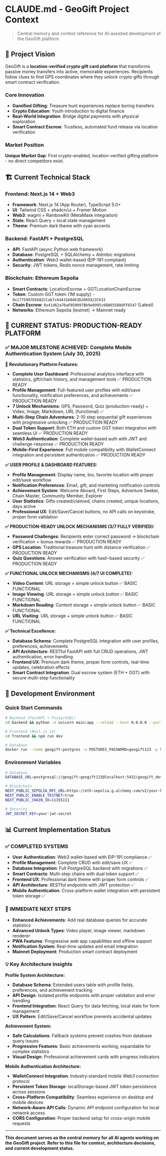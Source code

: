 # CLAUDE.md - GeoGift Project Context

> Central memory and context reference for AI-assisted development of the GeoGift platform.

## 🧠 Project Vision

GeoGift is a **location-verified crypto gift card platform** that transforms passive money transfers into active, memorable experiences. Recipients follow clues to find GPS coordinates where they unlock crypto gifts through smart contract verification.

### Core Innovation
- **Gamified Gifting**: Treasure hunt experiences replace boring transfers
- **Crypto Education**: Youth introduction to digital finance  
- **Real-World Integration**: Bridge digital payments with physical exploration
- **Smart Contract Escrow**: Trustless, automated fund release via location verification

### Market Position
**Unique Market Gap**: First crypto-enabled, location-verified gifting platform - no direct competitors exist.

## 🏗️ Current Technical Stack

### Frontend: Next.js 14 + Web3
- **Framework**: Next.js 14 (App Router), TypeScript 5.0+
- **UI**: Tailwind CSS + shadcn/ui + Framer Motion
- **Web3**: wagmi + RainbowKit (MetaMask integration)
- **State**: React Query + local state management
- **Theme**: Premium dark theme with cyan accents

### Backend: FastAPI + PostgreSQL
- **API**: FastAPI (async Python web framework)
- **Database**: PostgreSQL + SQLAlchemy + Alembic migrations
- **Authentication**: Web3 wallet-based (EIP-191 compliant)
- **Security**: JWT tokens, Redis nonce management, rate limiting

### Blockchain: Ethereum Sepolia
- **Smart Contracts**: LocationEscrow + GGTLocationChainEscrow
- **Token**: Custom GGT token (1M supply) - `0x1775997EE682CCab7c6443168d63D2605922C633`
- **Chain Escrow**: `0x41d62a76aF050097Bb9e8995c6B865588dFF6547` (Latest)
- **Networks**: Ethereum Sepolia (testnet) → Mainnet ready

## 🚀 CURRENT STATUS: PRODUCTION-READY PLATFORM

### ✅ MAJOR MILESTONE ACHIEVED: Complete Mobile Authentication System (July 30, 2025)

**🌟 Revolutionary Platform Features:**
- **Complete User Dashboard**: Professional analytics interface with statistics, gift/chain history, and management tools ✅ PRODUCTION READY
- **Profile Management**: Full-featured user profiles with edit/save functionality, notification preferences, and achievements ✅ PRODUCTION READY
- **7 Unlock Mechanisms**: GPS, Password, Quiz (production-ready) + Video, Image, Markdown, URL (functional) ✅ 
- **Multi-Step Chain Adventures**: 2-10 step sequential gift experiences with progressive unlocking ✅ PRODUCTION READY
- **Dual Token Support**: Both ETH and custom GGT token integration with seamless UI ✅ PRODUCTION READY
- **Web3 Authentication**: Complete wallet-based auth with JWT and challenge-response ✅ PRODUCTION READY
- **Mobile-First Experience**: Full mobile compatibility with WalletConnect integration and persistent authentication ✅ PRODUCTION READY

**✅ USER PROFILE & DASHBOARD FEATURES:**
- **Profile Management**: Display name, bio, favorite location with proper edit/save workflow
- **Notification Preferences**: Email, gift, and marketing notification controls
- **Achievement System**: Welcome Aboard, First Steps, Adventure Seeker, Chain Master, Community Member, Explorer
- **User Statistics**: Gifts created/claimed, chains created, unique locations, days active
- **Professional UX**: Edit/Save/Cancel buttons, no API calls on keystroke, proper form validation

**✅ PRODUCTION-READY UNLOCK MECHANISMS (3/7 FULLY VERIFIED):**
- **Password Challenges**: Recipients enter correct password → blockchain verification + bonus rewards ✅ PRODUCTION READY
- **GPS Location**: Traditional treasure hunt with distance verification ✅ PRODUCTION READY  
- **Quiz Questions**: Answer verification with hash-based security ✅ PRODUCTION READY

**✅ FUNCTIONAL UNLOCK MECHANISMS (4/7 UI COMPLETE):**
- **Video Content**: URL storage + simple unlock button ✅ BASIC FUNCTIONAL
- **Image Viewing**: URL storage + simple unlock button ✅ BASIC FUNCTIONAL
- **Markdown Reading**: Content storage + simple unlock button ✅ BASIC FUNCTIONAL
- **URL Visiting**: URL storage + simple unlock button ✅ BASIC FUNCTIONAL

**✅ Technical Excellence:**
- **Database Schema**: Complete PostgreSQL integration with user profiles, preferences, achievements
- **API Architecture**: RESTful FastAPI with full CRUD operations, JWT authentication, error handling
- **Frontend UX**: Premium dark theme, proper form controls, real-time updates, celebration effects
- **Smart Contract Integration**: Dual escrow system (ETH + GGT) with secure multi-step functionality

## 🔧 Development Environment

### Quick Start Commands
```bash
# Backend (FastAPI + PostgreSQL)
cd backend && python -m uvicorn main:app --reload --host 0.0.0.0 --port 8000

# Frontend (Next.js 14)  
cd frontend && npm run dev

# Database
docker run --name geogift-postgres -e POSTGRES_PASSWORD=geogift123 -p 5432:5432 -d postgres:14
```

### Environment Variables
```bash
# Database
DATABASE_URL=postgresql://geogift:geogift123@localhost:5432/geogift_dev

# Blockchain  
NEXT_PUBLIC_SEPOLIA_RPC_URL=https://eth-sepolia.g.alchemy.com/v2/your-key
NEXT_PUBLIC_ENABLE_TESTNET=true
NEXT_PUBLIC_CHAIN_ID=11155111

# Security
JWT_SECRET_KEY=your-jwt-secret
```

## 📊 Current Implementation Status

### ✅ COMPLETED SYSTEMS
- **User Authentication**: Web3 wallet-based with EIP-191 compliance ✅
- **Profile Management**: Complete CRUD with edit/save UX ✅
- **Database Integration**: Full PostgreSQL backend with migrations ✅
- **Smart Contracts**: Multi-step chains with dual token support ✅
- **Frontend UX**: Professional dark theme with proper form controls ✅
- **API Architecture**: RESTful endpoints with JWT protection ✅
- **Mobile Authentication**: Cross-platform wallet integration with persistent token storage ✅

### 🎯 IMMEDIATE NEXT STEPS
- **Enhanced Achievements**: Add real database queries for accurate statistics
- **Advanced Unlock Types**: Video player, image viewer, markdown renderer
- **PWA Features**: Progressive web app capabilities and offline support
- **Notification System**: Real-time updates and email integration
- **Mainnet Deployment**: Production smart contract deployment

### 💡 Key Architecture Insights

**Profile System Architecture:**
- **Database Schema**: Extended users table with profile fields, preferences, and achievement tracking
- **API Design**: Isolated profile endpoints with proper validation and error handling  
- **Frontend Integration**: React Query for data fetching, local state for form management
- **UX Pattern**: Edit/Save/Cancel workflow prevents accidental updates

**Achievement System:**
- **Safe Calculations**: Fallback systems prevent crashes from database query issues
- **Progressive Features**: Basic achievements working, expandable for complex statistics
- **Visual Design**: Professional achievement cards with progress indicators

**Mobile Authentication Architecture:**
- **WalletConnect Integration**: Industry-standard mobile Web3 connection protocol
- **Persistent Token Storage**: localStorage-based JWT token persistence across sessions
- **Cross-Platform Compatibility**: Seamless experience on desktop and mobile devices
- **Network-Aware API Calls**: Dynamic API endpoint configuration for local network access
- **CORS Configuration**: Proper backend setup for cross-origin mobile requests

---

**This document serves as the central memory for all AI agents working on the GeoGift project. Refer to this file for context, architecture decisions, and current development status.**